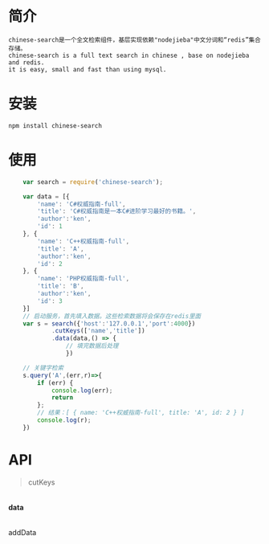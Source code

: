 # 简介

    chinese-search是一个全文检索组件，基层实现依赖"nodejieba"中文分词和“redis”集合存储。
    chinese-search is a full text search in chinese , base on nodejieba and redis.
    it is easy, small and fast than using mysql.

# 安装
    npm install chinese-search

# 使用

```js
    var search = require('chinese-search');

    var data = [{
        'name': 'C#权威指南-full',
        'title': 'C#权威指南是一本C#进阶学习最好的书籍。',
        'author':'ken',
        'id': 1
    }, {
        'name': 'C++权威指南-full',
        'title': 'A',
        'author':'ken',
        'id': 2
    }, {
        'name': 'PHP权威指南-full',
        'title': 'B',
        'author':'ken',
        'id': 3
    }]
    // 启动服务，首先填入数据。这些检索数据将会保存在redis里面
    var s = search({'host':'127.0.0.1','port':4000})
            .cutKeys(['name','title'])
            .data(data,() => {
                // 填完数据后处理
                })

    // 关键字检索
    s.query('A',(err,r)=>{
    	if (err) {
    		console.log(err);
            return
    	};
        // 结果：[ { name: 'C++权威指南-full', title: 'A', id: 2 } ]
        console.log(r);   
    })

```
# API
 > cutKeys
```js
```
#### data
```js
```
 addData
```js
```

